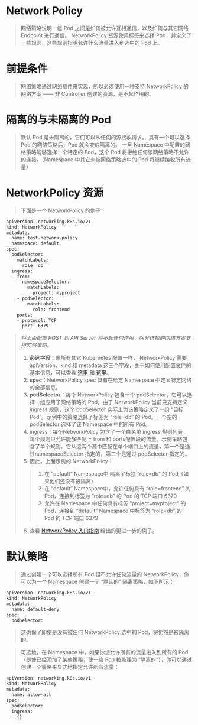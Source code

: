 # Network Policy
> 网络策略说明一组 Pod 之间是如何被允许互相通信，以及如何与其它网络 Endpoint 进行通信。 NetworkPolicy 资源使用标签来选择 Pod，并定义了一些规则，这些规则指明允许什么流量进入到选中的 Pod 上。   

# 前提条件
> 网络策略通过网络插件来实现，所以必须使用一种支持 NetworkPolicy 的网络方案 —— 非 Controller 创建的资源，是不起作用的。   

# 隔离的与未隔离的 Pod
> 默认 Pod 是未隔离的，它们可以从任何的源接收请求。 具有一个可以选择 Pod 的网络策略后，Pod 就会变成隔离的。 一旦 Namespace 中配置的网络策略能够选择一个特定的 Pod，这个 Pod 将拒绝任何该网络策略不允许的连接。（Namespace 中其它未被网络策略选中的 Pod 将继续接收所有流量）   

# NetworkPolicy 资源
> 下面是一个 NetworkPolicy 的例子：   

```bash
apiVersion: networking.k8s.io/v1
kind: NetworkPolicy
metadata:
  name: test-network-policy
  namespace: default
spec:
  podSelector:
    matchLabels:
      role: db
  ingress:
  - from:
    - namespaceSelector:
        matchLabels:
          project: myproject
    - podSelector:
        matchLabels:
          role: frontend
    ports:
    - protocol: TCP
      port: 6379
```
>_将上面配置 POST 到 API Server 将不起任何作用，除非选择的网络方案支持网络策略。_   
> 1. **必选字段**：像所有其它 Kubernetes 配置一样， NetworkPolicy 需要 apiVersion、kind 和 metadata 这三个字段，关于如何使用配置文件的基本信息，可以查看 [这里](https://kubernetes.io/docs/tasks/configure-pod-container/configure-pod-configmap/) 和 [这里](https://kubernetes.io/docs/concepts/overview/object-management-kubectl/overview/)。   
> 2. **spec**：NetworkPolicy spec 具有在给定 Namespace 中定义特定网络的全部信息。   
> 3. **podSelector**：每个 NetworkPolicy 包含一个 podSelector，它可以选择一组应用了网络策略的 Pod。由于 NetworkPolicy 当前只支持定义 ingress 规则，这个 podSelector 实际上为该策略定义了一组 “目标Pod”。示例中的策略选择了标签为 “role=db” 的 Pod。一个空的 podSelector 选择了该 Namespace 中的所有 Pod。   
> 4. ingress：每个NetworkPolicy 包含了一个白名单 ingress 规则列表。每个规则只允许能够匹配上 from 和 ports配置段的流量。示例策略包含了单个规则，它从这两个源中匹配在单个端口上的流量，第一个是通过namespaceSelector 指定的，第二个是通过 podSelector 指定的。    
> 5. 因此，上面示例的 NetworkPolicy：   
> > 1. 在 “default” Namespace中 隔离了标签 “role=db” 的 Pod（如果他们还没有被隔离）   
> > 2. 在 “default” Namespace中，允许任何具有 “role=frontend” 的 Pod，连接到标签为 “role=db” 的 Pod 的 TCP 端口 6379   
> > 3. 允许在 Namespace 中任何具有标签 “project=myproject” 的 Pod，连接到 “default” Namespace 中标签为 “role=db” 的 Pod 的 TCP 端口 6379   
> >
> 6. 查看 [NetworkPolicy 入门指南](https://kubernetes.io/docs/tasks/administer-cluster/declare-network-policy/) 给出的更进一步的例子。   

# 默认策略
> 通过创建一个可以选择所有 Pod 但不允许任何流量的 NetworkPolicy，你可以为一个 Namespace 创建一个 “默认的” 隔离策略，如下所示：   

```bash
apiVersion: networking.k8s.io/v1
kind: NetworkPolicy
metadata:
  name: default-deny
spec:
  podSelector:
```
> 这确保了即使是没有被任何 NetworkPolicy 选中的 Pod，将仍然是被隔离的。   

> 可选地，在 Namespace 中，如果你想允许所有的流量进入到所有的 Pod（即使已经添加了某些策略，使一些 Pod 被处理为 “隔离的”），你可以通过创建一个策略来显式地指定允许所有流量：   

```bash
apiVersion: networking.k8s.io/v1
kind: NetworkPolicy
metadata:
  name: allow-all
spec:
  podSelector:
  ingress:
  - {}
```










